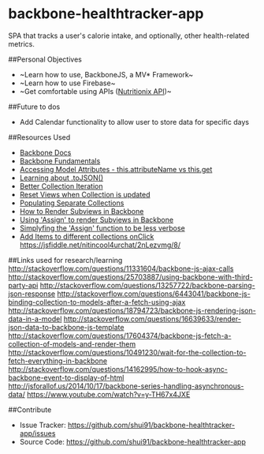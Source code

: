 # backbone-healthtracker-app
SPA that tracks a user's calorie intake, and optionally, other health-related metrics.

##Personal Objectives
- ~Learn how to use, BackboneJS, a MV* Framework~
- ~Learn how to use Firebase~
- ~Get comfortable using APIs ([Nutritionix API](https://developer.nutritionix.com/docs/v1_1))~

##Future to dos
- Add Calendar functionality to allow user to store data for specific days

##Resources Used
- [Backbone Docs](http://backbonejs.org/)
- [Backbone Fundamentals](http://addyosmani.github.io/backbone-fundamentals/)
- [Accessing Model Attributes - this.attributeName vs this.get](http://stackoverflow.com/questions/15545697/backbone-js-accessing-model-attributes-within-model-this-attribute-vs-this-get)
- [Learning about .toJSON()](http://stackoverflow.com/questions/10262498/backbone-model-tojson-doesnt-render-all-attributes-to-json)
- [Better Collection Iteration](http://goschevski.com/better-collection-iteration-in-backbone-js/)
- [Reset Views when Collection is updated](http://stackoverflow.com/questions/20506543/backbone-how-to-update-a-collection-view-when-collection-changes)
- [Populating Separate Collections](http://stackoverflow.com/questions/32336397/backbone-js-populating-collections-separately)
- [How to Render Subviews in Backbone](http://stackoverflow.com/questions/9337927/how-to-handle-initializing-and-rendering-subviews-in-backbone-js)
- [Using 'Assign' to render Subviews in Backbone](http://ianstormtaylor.com/rendering-views-in-backbonejs-isnt-always-simple/)
- [Simplyfing the 'Assign' function to be less verbose](http://ianstormtaylor.com/assigning-backbone-subviews-made-even-cleaner/)
- [Add Items to different collections onClick](http://stackoverflow.com/questions/32169863/backbone-js-clicking-u-i-list-elements-to-show-them-in-a-different-section-of-t)
https://jsfiddle.net/nitincool4urchat/2nLezvmg/8/


##Links used for research/learning
http://stackoverflow.com/questions/11331604/backbone-js-ajax-calls
http://stackoverflow.com/questions/25703887/using-backbone-with-third-party-api
http://stackoverflow.com/questions/13257722/backbone-parsing-json-response
http://stackoverflow.com/questions/6443041/backbone-js-binding-collection-to-models-after-a-fetch-using-ajax
http://stackoverflow.com/questions/18794723/backbone-js-rendering-json-data-in-a-model
http://stackoverflow.com/questions/16639633/render-json-data-to-backbone-js-template
http://stackoverflow.com/questions/17604374/backbone-js-fetch-a-collection-of-models-and-render-them
http://stackoverflow.com/questions/10491230/wait-for-the-collection-to-fetch-everything-in-backbone
http://stackoverflow.com/questions/14162995/how-to-hook-async-backbone-event-to-display-of-html
http://jsforallof.us/2014/10/17/backbone-series-handling-asynchronous-data/
https://www.youtube.com/watch?v=y-TH67x4JXE

##Contribute
- Issue Tracker: https://github.com/shui91/backbone-healthtracker-app/issues
- Source Code: https://github.com/shui91/backbone-healthtracker-app


